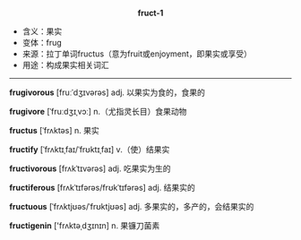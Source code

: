 
**<center>fruct-1</center>**

- <span class="definition">含义：果实</span>
- <span class="definition">变体：frug</span>
- <span class="definition">来源：拉丁单词fructus（意为fruit或enjoyment，即果实或享受）</span>
- <span class="definition">用途：构成果实相关词汇</span>

---

<span class="vocabulary">**frugivorous**</span> [fruːˈdʒɪvərəs] adj. 以果实为食的，食果的

<span class="vocabulary">**frugivore**</span> [ˈfruːdʒɪˌvɔː] n.（尤指灵长目）食果动物

<span class="vocabulary">**fructus**</span> [ˈfrʌktəs] n. 果实

<span class="vocabulary">**fructify**</span> [ˈfrʌktɪˌfaɪ/ˈfrʊktɪˌfaɪ] v.（使）结果实

<span class="vocabulary">**fructivorous**</span> [frʌkˈtɪvərəs] adj. 吃果实为生的

<span class="vocabulary">**fructiferous**</span> [frʌkˈtɪfərəs/frʊkˈtɪfərəs] adj. 结果实的

<span class="vocabulary">**fructuous**</span> [ˈfrʌktjʊəs/ˈfrʊktjʊəs] adj. 多果实的，多产的，会结果实的 

<span class="vocabulary">**fructigenin**</span> ['frʌktәˌdʒɪnɪn] n. 果镰刀菌素

